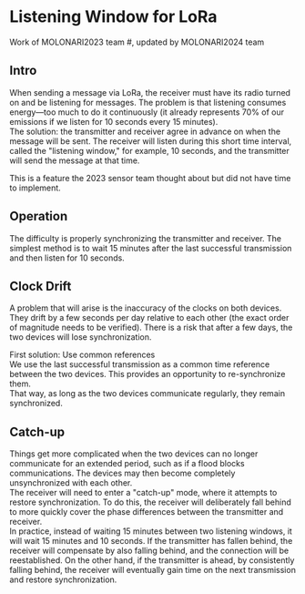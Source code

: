 # Listening Window for LoRa

Work of MOLONARI2023 team #, updated by MOLONARI2024 team

## Intro

When sending a message via LoRa, the receiver must have its radio turned on and be listening for messages. The problem is that listening consumes energy—too much to do it continuously (it already represents 70% of our emissions if we listen for 10 seconds every 15 minutes).  
The solution: the transmitter and receiver agree in advance on when the message will be sent. The receiver will listen during this short time interval, called the "listening window," for example, 10 seconds, and the transmitter will send the message at that time.

This is a feature the 2023 sensor team thought about but did not have time to implement.

## Operation

The difficulty is properly synchronizing the transmitter and receiver. The simplest method is to wait 15 minutes after the last successful transmission and then listen for 10 seconds.

## Clock Drift

A problem that will arise is the inaccuracy of the clocks on both devices. They drift by a few seconds per day relative to each other (the exact order of magnitude needs to be verified). There is a risk that after a few days, the two devices will lose synchronization.

First solution: Use common references  
We use the last successful transmission as a common time reference between the two devices. This provides an opportunity to re-synchronize them.  
That way, as long as the two devices communicate regularly, they remain synchronized.

## Catch-up

Things get more complicated when the two devices can no longer communicate for an extended period, such as if a flood blocks communications. The devices may then become completely unsynchronized with each other.  
The receiver will need to enter a "catch-up" mode, where it attempts to restore synchronization. To do this, the receiver will deliberately fall behind to more quickly cover the phase differences between the transmitter and receiver.  
In practice, instead of waiting 15 minutes between two listening windows, it will wait 15 minutes and 10 seconds. If the transmitter has fallen behind, the receiver will compensate by also falling behind, and the connection will be reestablished. On the other hand, if the transmitter is ahead, by consistently falling behind, the receiver will eventually gain time on the next transmission and restore synchronization.
